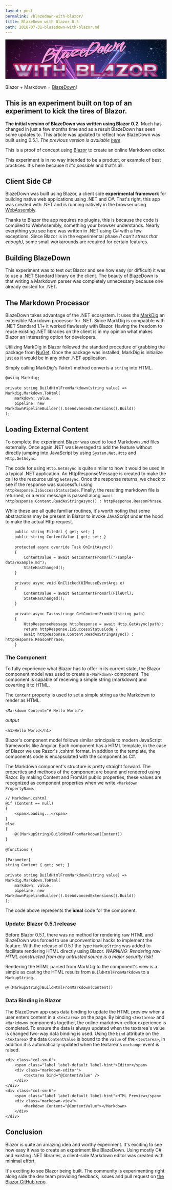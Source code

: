 ```yaml
---
layout: post
permalink: /blazedown-with-blazor/
title: BlazeDown with Blazor 0.5
path: 2018-07-31-blazedown-with-blazor.md
---
```


![](/img/posts/blaze-down-1170x285.jpg)

Blazor + Markdown = [BlazeDown](http://edcharbeneau.com/BlazeDown/)!

## This is an experiment built on top of an experiment to kick the tires of **Blazor**. 

**The initial version of BlazeDown was written using Blazor 0.2.** Much has changed in just a few months time and as a result BlazeDown has seen some updates to. This article was updated to reflect how BlazeDown was built using 0.5.1. _The previous version is available [here](/blazedown-with-blazor-02/)_

This is a proof of concept using [Blazor](https://blogs.msdn.microsoft.com/webdev/2018/07/25/blazor-0-5-0-experimental-release-now-available/) to create an online Markdown editor.

This experiment is in no way intended to be a product, or example of best practices. It's here because it *it's possible* and that's all.

## Client Side C#

BlazeDown was built using Blazor, a client side **experimental framework** for building native web applications using .NET and C#. That's right, this app was created with .NET and is running natively in the browser using [WebAssembly](https://blogs.msdn.microsoft.com/webdev/2018/02/06/blazor-experimental-project/).

Thanks to Blazor the app requires no plugins, this is because the code is compiled to WebAssembly, something your browser understands. Nearly everything you see here was written in .NET using C# with a few exceptions. Since Blazor is in the experimental phase *(I can't stress that enough)*, some small workarounds are required for certain features.

## Building BlazeDown

This experiment was to test out Blazor and see how easy (or difficult) it was to use a .NET Standard library on the client. The beauty of BlazeDown is that writing a Markdown parser was completely unnecessary because one already existed for .NET.

## The Markdown Processor

BlazeDown takes advantage of the .NET ecosystem. It uses the [MarkDig](https://www.nuget.org/packages/Markdig/) an extensible Markdown processor for .NET. Since MarkDig is compatible with .NET Standard 1.1+ it worked flawlessly with Blazor. Having the freedom to reuse existing .NET libraries on the client is in my opinion what makes Blazor an interesting option for developers.

Utilizing MarkDig in Blazor followed the standard procedure of grabbing the package from [NuGet](https://www.nuget.org). Once the package was installed, MarkDig is initialize just as it would be in any other .NET application.

Simply calling MarkDig's `ToHtml` method converts a `string` into HTML.

```
@using Markdig;

private string BuildHtmlFromMarkdown(string value) => Markdig.Markdown.ToHtml(
    markdown: value,
    pipeline: new MarkdownPipelineBuilder().UseAdvancedExtensions().Build()
);
```

## Loading External Content

To complete the experiment Blazor was used to load Markdown _.md_ files externally. Once again .NET was leveraged to add the feature without directly jumping into JavaScript by using `System.Net.Http` and `Http.GetAsync`.

The code for using `Http.GetAsync` is quite similar to how it would be used in a typical .NET application. An HttpResponseMessage is created to make the call to the resource using `GetAsync`. Once the response returns, we check to see if the response was successful using `httpResponse.IsSuccessStatusCode`. Finally, the resulting markdown file is returned, or a error message is passed along `await httpResponse.Content.ReadAsStringAsync() : httpResponse.ReasonPhrase`.

While these are all quite familiar routines, it's worth noting that some abstractions may be present in Blazor to invoke JavaScript under the hood to make the actual Http request.

```
    public string FileUrl { get; set; }
    public string ContentValue { get; set; }

    protected async override Task OnInitAsync()
    {
        ContentValue = await GetContentFromUrl("/sample-data/example.md");
        StateHasChanged();
    }

    private async void OnClicked(UIMouseEventArgs e)
    {
        ContentValue = await GetContentFromUrl(FileUrl);
        StateHasChanged();
    }

    private async Task<string> GetContentFromUrl(string path)
    {
        HttpResponseMessage httpResponse = await Http.GetAsync(path);
        return httpResponse.IsSuccessStatusCode ?
        await httpResponse.Content.ReadAsStringAsync() : httpResponse.ReasonPhrase;
    }

```
### The Component

To fully experience what Blazor has to offer in its current state, the Blazor component model was used to create a `<Markdown>` component. The component is capable of receiving a simple string (markdown) and coverting it to HTML.

The `Content` property is used to set a simple string as the Markdown to render as HTML.

```<Markdown Content="# Hello World">```

_output_

```<h1>Hello World</h1>```

Blazor's component model follows similar principals to modern JavaScript frameworks like Angular. Each component has a HTML template, in the case of Blazor we use Razor's .cshtml format. In addtion to the template, the components code is encapsulated with the component as C#.

The Markdown component's structure is pretty straight forward. The properties and methods of the component are bound and rendered using Razor. By making Content and FromUrl public properties, these values are recognized as component properties when we write `<Markdown PropertyName`.

```
// Markdown.cshtml
@if (Content == null)
{
    <span>Loading...</span>
}
else
{
    @((MarkupString)BuildHtmlFromMarkdown(Content))
}

@functions {

[Parameter]
string Content { get; set; }

private string BuildHtmlFromMarkdown(string value) => Markdig.Markdown.ToHtml(
    markdown: value,
    pipeline: new MarkdownPipelineBuilder().UseAdvancedExtensions().Build()
);
```
The code above represents the **ideal** code for the component. 

### Update: Blazor 0.5.1 release 

Before Blazor 0.5.1, there was no method for rendering raw HTML and BlazeDown was forced to use unconventional hacks to implement the feature. With the release of 0.5.1 the type `MarkupString` was added to facilitate rendering HTML directly using Blazor. _WARNING: Rendering raw HTML constructed from any untrusted source is a major security risk!_

Rendering the HTML parsed from MarkDig to the component's view is a simple as casting the HTML results from `BuildHtmlFromMarkdown` to a `MarkupString`.

```
@((MarkupString)BuildHtmlFromMarkdown(Content))
```
### Data Binding in Blazor

The BlazeDown app uses data binding to update the HTML preview when a user enters content in a `<textarea>` on the page. By binding `<textarea>` and `<Markdown>` components together, the online-markdown-editor experience is completed. To ensure the data is always updated when the textarea's value is changed two-way data binding is used. Using the `bind` attribute on the `<textarea>` the data `ContentValue` is bound to the `value` of the `<textarea>`, in addition it is automatically updated when the textarea's `onchange` event is raised.

```
<div class="col-sm-6">
    <span class="label label-default label-hint">Editor</span>
    <div class="markdown-editor">
        <textarea bind="@ContentValue" />
    </div>
</div>
<div class="col-sm-6">
    <span class="label label-default label-hint">HTML Preview</span>
    <div class="markdown-view">
        <Markdown Content="@ContentValue"></Markdown>
    </div>
</div>

```
## Conclusion

Blazor is quite an amazing idea and worthy experiment. It's exciting to see how easy it was to create an experiment like BlazeDown. Using mostly C# and existing .NET libraries, a client-side Markdown editor was created with minimal effort.

It's exciting to see Blazor being built. The community is experimenting right along side the dev team providing feedback, issues and pull request on [the Blazor GitHub repo](https://github.com/aspnet/Blazor).
